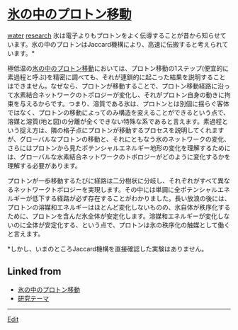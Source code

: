 # [氷の中のプロトン移動](氷の中のプロトン移動)

[water](water) [research](research) 
氷は電子よりもプロトンをよく伝導することが昔から知らせています。氷の中のプロトンはJaccard機構により、高速に伝搬すると考えられています。*



極低温の[氷の中のプロトン移動](氷の中のプロトン移動)においては、プロトン移動の1ステップ(便宜的に素過程と呼ぶ)を精密に調べても、それが連鎖的に起こった結果を説明することはできません。なぜなら、プロトンが移動することで、プロトン移動経路に沿って水素結合ネットワークのトポロジーが変化し、それがプロトン自身の動きに拘束を与えるからです。つまり、溶質である氷は、プロトンとは別個に揺らぐ客体ではなく、プロトンの移動によってのみ構造を変えることができるという点で、溶媒と溶質(地と図)の分離が全くできない特殊な系であると言えます。素過程という捉え方は、隣の格子点にプロトンが移動するプロセスを説明してくれますが、グローバルなプロトンの移動と、それにともなう氷のネットワークの変化、さらにはプロトンから見たポテンシャルエネルギー地形の変化を理解するためには、グローバルな水素結合ネットワークのトポロジーがどのように変化するかを理解する必要があります。



プロトンが一歩移動するたびに経路は二分樹状に分岐し、それぞれがすべて異なるネットワークトポロジーを実現します。その中には単調に全ポテンシャルエネルギーが低下する経路が必ず存在することがわかりました。長い放浪の後には、プロトンの溶媒和エネルギーはほとんど変化しないものの、氷自体が秩序化するために、プロトンを含んだ氷全体が安定化します。溶媒和エネルギーが変化しないのに全体が安定化する、という点で、プロトンは氷の秩序化の触媒として働くと言えます。



*しかし、いまのところJaccard機構を直接確認した実験はありません。



## Linked from

* [氷の中のプロトン移動](氷の中のプロトン移動.md)
* [研究テーマ](研究テーマ.md)


----
[Edit](https://github.com/vitroid/vitroid.github.io/edit/master/MD/氷の中のプロトン移動.md)
